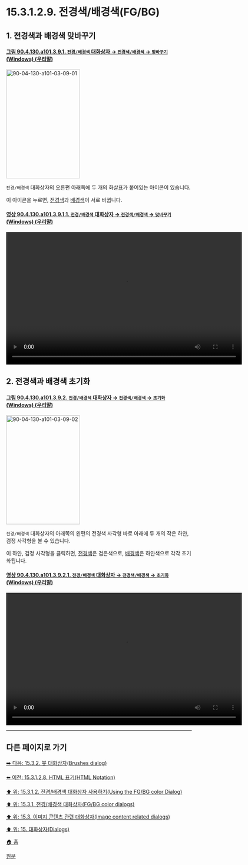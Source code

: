 # 15.3.1.2.9. 전경색/배경색(FG/BG)

<a id="15-03-01-02-09-s1"></a>

## 1. 전경색과 배경색 맞바꾸기

<a id="90-04-130-a101-03-09-01"></a>

#### [그림 90.4.130.a101.3.9.1. `전경/배경색` 대화상자 → `전경색/배경색` → `맞바꾸기` (Windows) (우리말)](./90-04-0130-fg_bg_color.md#90-04-130-a101-03-09-01)
<img width="200" height="296" alt="90-04-130-a101-03-09-01" src="https://github.com/wonder13662/gimp/assets/15767104/796b5597-7bce-4b53-b110-009c1e5cfc8b" />

`전경/배경색` 대화상자의 오른편 아래쪽에 두 개의 화살표가 붙어있는 아이콘이 있습니다.

이 아이콘을 누르면, [전경색](./19-glossaryx-foreground_color.md)과 [배경색](./19-glossaryx-background_color.md)이 서로 바뀝니다.

<a id="90-04-130-a101-03-09-01-01"></a>

#### [영상 90.4.130.a101.3.9.1.1. `전경/배경색` 대화상자 → `전경색/배경색` → `맞바꾸기` (Windows) (우리말)](./90-04-0130-fg_bg_color.md#90-04-130-a101-03-09-01-01)
<video controls="controls" width="640" height="360" src="https://github.com/wonder13662/gimp/assets/15767104/d1c121ad-4153-4a42-9ff8-6fbdea75b415"></video>

<a id="15-03-01-02-09-s2"></a>

## 2. 전경색과 배경색 초기화

<a id="90-04-130-a101-03-09-02"></a>

#### [그림 90.4.130.a101.3.9.2. `전경/배경색` 대화상자 → `전경색/배경색` → `초기화` (Windows) (우리말)](./90-04-0130-fg_bg_color.md#90-04-130-a101-03-09-02)
<img width="200" height="296" alt="90-04-130-a101-03-09-02" src="https://github.com/wonder13662/gimp/assets/15767104/8ffe6d5a-56cf-4ad4-b9c7-746ad6648239" />

`전경/배경색` 대화상자의 아래쪽의 왼편의 전경색 사각형 바로 아래에 두 개의 작은 하얀, 검정 사각형을 볼 수 있습니다.

이 하얀, 검정 사각형을 클릭하면, [전경색](./19-glossaryx-foreground_color.md)은 검은색으로, [배경색](./19-glossaryx-background_color.md)은 하얀색으로 각각 초기화됩니다.

<a id="90-04-130-a101-03-09-02-01"></a>

#### [영상 90.4.130.a101.3.9.2.1. `전경/배경색` 대화상자 → `전경색/배경색` → `초기화` (Windows) (우리말)](./90-04-0130-fg_bg_color.md#90-04-130-a101-03-09-02-01)
<video controls="controls" width="640" height="360" src="https://github.com/wonder13662/gimp/assets/15767104/a3d89489-9544-42d3-b3dd-5e836e4f84f8"></video>

***

## 다른 페이지로 가기

[➡️ 다음: 15.3.2. 붓 대화상자(Brushes dialog)](./15-03-02-00-brushes-dialog.md)

[⬅️ 이전: 15.3.1.2.8. HTML 표기(HTML Notation)](./15-03-01-02-08-html_notation.md)

[⬆️ 위: 15.3.1.2. 전경/배경색 대화상자 사용하기(Using the FG/BG color Dialog)](./15-03-01-02-00-using_the_fg_bg_color_dialog.md)

[⬆️ 위: 15.3.1. 전경/배경색 대화상자(FG/BG color dialogs)](./15-03-01-00-fg-bg-color-dialogs.md)

[⬆️ 위: 15.3. 이미지 콘텐츠 관련 대화상자(Image content related dialogs)](./15-03-00-image-content-related-dialogs.md)

[⬆️ 위: 15. 대화상자(Dialogs)](./15-00-dialogs.md)

[🏠 홈](./00-home.md)

[원문](https://docs.gimp.org/2.10/ko/gimp-dialogs-content.html#gimp-colorselector-html)